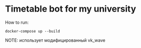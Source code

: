 # Timetable bot for my university
How to run:

``` docker-compose up --build ```

NOTE: использует модифицированный vk_wave
